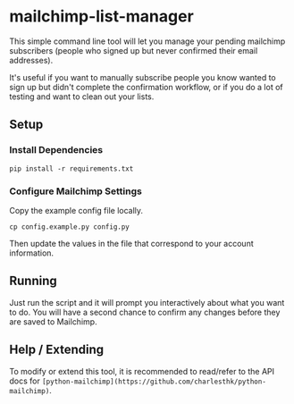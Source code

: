 # mailchimp-list-manager

This simple command line tool will let you manage your pending mailchimp subscribers
(people who signed up but never confirmed their email addresses).

It's useful if you want to manually subscribe people you know wanted to sign up but didn't complete the confirmation workflow,
or if you do a lot of testing and want to clean out your lists.

## Setup

### Install Dependencies

`pip install -r requirements.txt`

### Configure Mailchimp Settings

Copy the example config file locally.

`cp config.example.py config.py`

Then update the values in the file that correspond to your account information.

## Running

Just run the script and it will prompt you interactively about what you want to do.
You will have a second chance to confirm any changes before they are saved to Mailchimp.


## Help / Extending

To modify or extend this tool, it is recommended to read/refer to the API docs for `[python-mailchimp](https://github.com/charlesthk/python-mailchimp)`.
